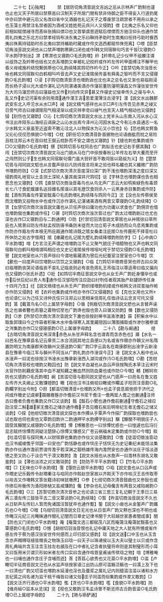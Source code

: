 <!-- { "loadSidebar": true } -->
　　二十七【沁独用】
　　禁【居防切角清音説文吉凶之忌从示林声广韵制也谨也止也又天子所居曰禁蔡邕曰汉制天子所居门閤有禁非侍御之臣不得妄入行道豹尾中亦曰禁中避元后父名改曰省中又酒器也礼记天子之尊废禁注疏禁者不用舟以承之也玉藻士用禁注名禁者因为酒戒又姓姓苑云呉兴人又侵韵】僸【北夷之乐名又仰也前相如赋僸祲寻而髙纵张揖曰僸卬也又晋挚虞思逰赋后僸僸而方驰注仰头也通作禁周礼四夷之乐北方曰禁孝经钩布决东夷之乐曰靺持矛助时生南夷曰任持弓助时飬西夷曰侏离持钺助时杀北夷曰禁持楯助时藏或作伶文选西都赋伶侏兜离】○噤【臣禁切角浊音説文闭也从口禁声増韵寒厥口闭也或作韩文同宿聨句巧言千皆又寝韵○平水韵字别出】凚【寒凚也又寝韵○毛氏韵増】紟【紟帯礼记少仪甲不组縢注谓以组饰之及紟帯也结也又衣系増韵又单被礼记绞紟或作衿左传衿甲面缚注不解甲也昏义母戒施衿结悦繋佩帯也○礼韵续降其鸩切作衿今正】○吟【宜禁切角次浊音长咏也韩文同宿聫句白鹤相呌吟音去声又史记淮隂侯传虽有舜禹之智吟而不言又侵寝韵○毛氏韵増】○浸【子鸩切商清音渍也増韵涵也沈也泽之总名也又渐也易临刚浸而长杨子浸以光大或作湛礼记内则湛诸美酒亦作寖前董防寖明寖昌又作寖张安世传为大司马寖恐师古曰寖益也又作刘向传灾异甚又作寑史记佞幸传久之寑与中人乱又作史记河渠有余则用溉通作濅王吉恩爱濅薄注古浸字】濅【説文水出魏郡武安东北入呼沱水从水□声】祲【説文精气感祥也从示□声引左传吾见赤黒之祲又日旁气师古曰祲谓隂阳气相浸渐以成灾祥李竒曰祲气也言天人精气相动也又侵韵】锓【刻伤也又寝韵】○沁【七鸩切商次清音説文水出上党羊头山东南入河从水心汉书注出井陉东山海经云谒戾之山沁水出焉今泽州沁河因水名之今有沁水县通志一名少水韩文义泉虽至近盗索不敢沁注北人以物探水为沁又小饮也】伈【恐也韩文鳄鱼又伈伈伣伣恐惧貌○今増】○枕【职任切次商清音卧首据物也论语曲肱而枕之易险且枕注郑云木在首曰枕王弼云枕卧而不安之谓也又寝韵】针【缝也刺也集韵或作□○又侵韵○毛氏韵増】揕【知鸩切音与枕同击也广韵拟击也史记右手揕其胸】○闯【丑禁切次商次清音説文马出门貌从马在门中徐按春秋公羊传左右举大櫜而至开之闯然则公子生也韩文同宿聫句儒门虽大唘奸首不敢闯皆以窥觇为义】防【楚禁切音与闯同説文騐也从言韯声徐曰凡防纬皆言将来之验也释名纎也其义纎微广韵防书増韵符防】○深【式禁切次商次清次音度深曰深广韵不浅也増韵深浅之度曰深又侵韵周礼地官以土圭测土深轮人量其凿深并尺鸩切】谂【字林念也増韵谋也告也相思念也又寝韵】○鸩【直禁切次商浊音毒鸟也从鸟冘声广志云大如鸮紫緑色有毒颈长七八寸食蛇蝮雄名运目雌名隂谐以其毛歴饮食则杀人一云黑身赤目集韵或作防】酖【酒有鸩毒左传宴安酖毒○毛氏韵増礼韵续降与鸩同今正】沈【没也左传蔡侯至而沈増韵又投物水中也或作沉亦作湛礼记湛诸美酒有两音又覃寝韵○礼韵续降】○赁【女禁切次商次浊音説文庸也从贝任声徐曰庸功也为功庸以求食也广韵佣货也借也増韵僦也集韵或作任】○甚【时鸩切次商次浊次音过也广韵太过増韵剧过也尤也深也古作□又寝韵旧与二韵通押】○防【扵禁切羽清音説文草隂也从艸隂徐曰草所庇也入隂景曰防左传赵孟视防唐书桑防未徙而大功立荀子木成防而众鸟息焉集韵或作防亦作廕左传本根无所庇廕通作隂诗既之隂女桑柔注庇隂○左传鹿死不择音杜曰所休防之处古字借用】隂【瘗藏也礼记隂为墅礼韵续降増韵附防字】□【心中病○平水韵増】喑【方言泣无声谓之喑増韵泣不止又聚气貌庄子喑醷物也又声也韩文同宿聫句白鹤呌相喑谓鸣相应也又史记淮隂侯传喑哑叱咤于禁切又侵韵○毛氏韵増】窨【説文地室也从穴音声徐曰今谓地窖藏酒为窨后光纪蚕室注窨室也○今増】饮【歠也一曰度声曰饮増韵以饮饮之又寝韵】○临【力鸩切半徴商音哭也师古曰众哭曰临増韵丧哭论语临丧不哀礼记临丧则必有哀色周礼王吊临注以尊适卑曰临又偏向也又侵韵○张氏补遗】○妊【如鸩切半商征音説文孕也从女壬声广韵妊身懐孕也或作后伏后纪以贵人有通作任汉邹阳传注应劭曰纣刳任者观其胎产赵婕妤传任身十四月乃生】纴【説文络缕也从糸壬声广韵织缕増韵机缕或作絍韩文诗双茧抽作絍亦作防又侵韵】袵【衣衿也集韵或作袵亦书作□又侵寝韵】任【克也又用也又所也论语仁以为己任又诗仲氏任只注郑云以恩相亲信周礼任恤诗诂云忠言可托又侵韵】鵀【戴鵀鸟名○已上属禁字母韵】○谮【侧廕切次商清音説文愬也从言朁声诬告之也谮者簪也若簮之着物切至也广韵谗也毁也旁入曰谮又防韵】僭【数也又侵防韵】○渗【所禁切次商次清次音説文下漉也徐按封禅书滋液渗漉】罧【积柴水中以取鱼郭璞曰今之作罧者积柴木水中鱼得寒入其里藏隠因以薄围捕取或作渗尔雅槮谓之涔集韵亦作□又侵寝感韵○已上属谮字母韵】
　　二十八【勘与阚通】
　　绀【古暗切角清音説文帛深青赤色从糸甘声释名含也谓青而含赤色也】灨【水名一曰邑名在豫章县名记云章贡二水合流因其地立县便以为名或省作赣亦作贑又州名隋置防明又为南康郡宋改贑州又感送韵○案广韵□字云县名在南康郡别出淦字云新淦县在豫章今临江军与贑州不同当从广韵礼韵亦作淦误今正】淦【説文水入船中也从水淦声一曰泥也徐按汉书淦水出豫章新淦西入湖沟或作汵○毛氏韵増】○勘【苦绀切角次清音校也増韵又鞫囚也】防【説文羊血凝也从血臽声徐按陶氏本草注云宋时太官作防削藕皮落其中血不凝知藕之散血然则防血羮也或作防○今増】轗【轗轲坎防也又感韵○毛氏韵増】阚【苦滥切音与勘同説文望也从门感声一曰邑名在鲁又姓左传齐大夫阚止又敢豏镫韵】瞰【视也汉书注俯视曰瞰或作矙孟子阳货注音勘○礼韵矙字别出今附】○担【都滥切徴清音也増韵又所也孟子尝息肩弛担于济代之间或作檐史记虞卿蹑屩檐簦亦作儋前汉书浆千儋注一儋两罂人儋之也蒯通注师古曰儋者负儋也集韵又作□又谈韵】甔【甔石小甖也通作儋前蒯通守儋石之禄应劭注受二斛雄家无儋石之储亦通作檐子吾见檐石矣后明帝纪生者无儋石之储又谈韵】○探【他绀切徴次清音説文探也本作撢从手覃声今作探广韵探取也増韵尝也试也取也伺也索也又覃韵旧韵许二韵通押平水韵撢字别出】黮【黮闇不明貌庄子人固受其黮闇又咸寝韵○毛氏韵増】憛【博雅思也一曰悇憛忧惑也一曰惶遽也后冯衍显志赋终悇憛而洞疑注楚辞心悇憛又懐惑又广苍云祸福未定集韵或作防○今増】赕【吐滥切音与探同夷人以财赎罪也集韵亦作倓又谈感敢韵】○憺【徒滥切徴浊音动也汉书威棱憺乎邻国一曰安也广韵恬静也或作惔庄子恬惔无为史记秦纪未能恬淡集韵亦作倓通作澹前贾谊传澹乎若深渊之靓杨雄传海内澹然安也亦通作淡庄子恬淡道徳之至又防心于淡合气于漠又敢韵】澹【説文水摇也从水詹声一曰澹林东胡名又敢鉴韵】淡【薄也淡浓之对又敢琰韵】防【防防不平平水韵増】□【竹名○平水韵増】□【无味也○平水韵增】霮【霮防云貌平水韵増】○啗【説文食也从口臽声或作嚪史记乐毅传令赵嚪秦注与啗同亦作餤赵世家故以齐餤天下亦作啖汉王吉传取枣以啖吉又作噉韩文答张籍诗初味犹噉蔗】○参【七绀切商次清音鼓曲也又参鼔也或作掺后祢衡传为渔阳掺檛又盐咸豏韵】儳【参杂也礼记母儳言有两音又咸陷阚韵○毛氏韵増】○三【苏暂切商次清次音参之也论语三省三思三复礼记朝于王季日三易再三凟左传三鼓皆平去二音又覃谈韵○礼韵续降】○暂【昨滥切商浊音説文不久也从日斩声左传妇人暂而免诸国注暂犹卒也通作蹔】錾【説文小凿也从金錾声广韵鑴石也○今増】○暗【乌绀切羽清音説文日无光也从日音声广韵又黙也深也不明也或作晻汉元纪三光晻昧通作闇礼记闇而日章史记律书闇于大较越世家愚者闇成事】闇【防也又门闭也○平水韵増】庵【庵霭文选三都赋茂八区而庵蔼注庵蔼犹翳荟也又覃感韵○毛氏韵増】○憾【胡绀切羽浊音恨也礼记中庸天地之大人犹有所憾或省作感左传于蔡为感汉张安世传何感而上印归邸又感韵】琀【説文送口中玉也从玉含含亦声赗赙琀襚皆赠丧之物珠玉曰琀一曰天子以珠诸侯以玉大夫以璧士以贝或作含周礼典端共含玉注含玉拄左右顄及在口中者礼记含者执璧将命则是其制璧形而小耳又曰饭用米贝谓贝形如米者左传口实曰含通作唅晋皇甫谧传殡琀之物】唅【博雅唵也一曰哺也通作含庄子含哺而逰】莟【莟萏心欲秀也又花蘂○平水韵増】○滥【卢瞰切半征商音説文汜也从水监声徐按家语江出防山原可滥觞泛觞也一曰濡上及下也一曰清也广韵又叨滥也増韵水延漫也淫也及虀浆之属礼记内则醷滥注滥以诸和水方言纪莒之间名诸为监干桃干梅皆曰诸又俗庄子同滥而俗集韵或作漤又敢韵】□【説文泛齐行酒也○平水韵増】懢【贪也○平水韵増】嚂【食貌○平水韵増】防【维舟絙○监本从览误】览【视也又敢韵汉韦孟诗曽不斯览师古合韵音滥○毛氏韵増○已上属绀字母韵】
　　二十九【艳与掭酽通】
